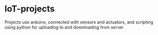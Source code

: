 # IoT-projects
Projects use arduino, connected with sensors and actuators, and scripting using python for uploading to and downloading from server
